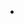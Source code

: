# 



> 

## 



## 

![]()



![]()



![]()



![]()



## 

![]()

![]()

## 



![]()

![]()

![]()



## 

### 





#### 

- []()

